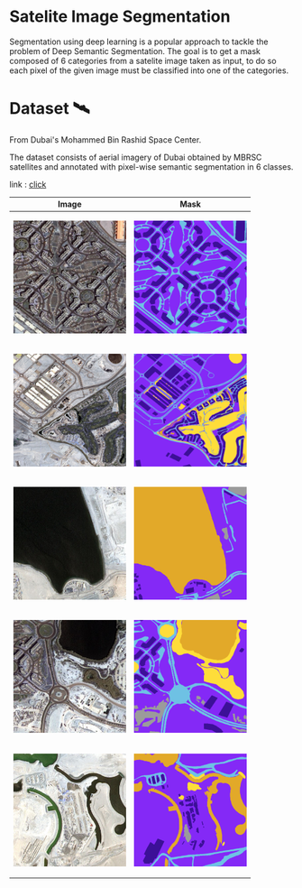 # Satelite Image Segmentation

Segmentation using deep learning is a popular approach to tackle the problem of Deep Semantic Segmentation. The goal is to get a mask composed of 6 categories from a satelite image taken as input, to do so each pixel of the given image must be classified into one of the categories.

# Dataset 🛰️
From Dubai's Mohammed Bin Rashid Space Center.

The dataset consists of aerial imagery of Dubai obtained by MBRSC satellites and annotated with pixel-wise semantic segmentation in 6 classes.

link : [click](https://humansintheloop.org/resources/datasets/semantic-segmentation-dataset/)

   

| Image      | Mask|
| ---------- | --- |
| <p align="center"><img width = "200" height= "200" src="./readme_images/image_part_001.jpg"/></p> | <p align="center"><img width = "200" height= "200" src="./readme_images/image_part_001.png" /></p> |
| <p align="center"><img width = "200" height= "200" src="./readme_images/image_part_004.jpg"/></p> | <p align="center"><img width = "200" height= "200" src="./readme_images/image_part_004.png" /></p> |
| <p align="center"><img width = "200" height= "200" src="./readme_images/image_part_005.jpg"/></p> | <p align="center"><img width = "200" height= "200" src="./readme_images/image_part_005.png" /></p> |
| <p align="center"><img width = "200" height= "200" src="./readme_images/image_part_007.jpg"/></p> | <p align="center"><img width = "200" height= "200" src="./readme_images/image_part_007.png" /></p> |
| <p align="center"><img width = "200" height= "200" src="./readme_images/image_part_009.jpg"/></p> | <p align="center"><img width = "200" height= "200" src="./readme_images/image_part_009.png" /></p> |
